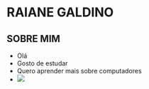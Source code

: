 
# RAIANE GALDINO

## SOBRE MIM 
- Olá 
- Gosto de estudar 
- Quero aprender mais sobre computadores
- ![](https://media.tenor.com/ruxurlQqFXAAAAAC/paulinho-o-loko.gif)

